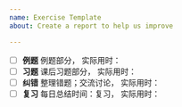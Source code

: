 ```yaml
---
name: Exercise Template
about: Create a report to help us improve

---
```


- [ ] **例题**
例题部分，
实际用时：
- [ ] **习题**
课后习题部分，
实际用时：
- [ ] **纠错**
整理错题；交流讨论，
实际用时：
- [ ] **复习**
每日总结时间：复习，
实际用时：
